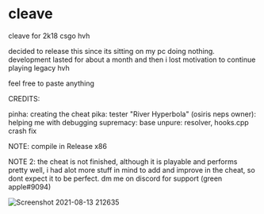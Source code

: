 # cleave

cleave for 2k18 csgo hvh

decided to release this since its sitting on my pc doing nothing. development lasted for about a month and then i lost motivation to continue playing legacy hvh

feel free to paste anything

CREDITS:

pinha: creating the cheat
pika: tester
"River Hyperbola" (osiris neps owner): helping me with debugging
supremacy: base
unpure: resolver, hooks.cpp crash fix

NOTE: compile in Release x86

NOTE 2: the cheat is not finished, although it is playable and performs pretty well, i had alot more stuff in mind to add and improve in the cheat, so dont expect it to be perfect. dm me on discord for support (green apple#9094)

![Screenshot 2021-08-13 212635](https://user-images.githubusercontent.com/88907266/129414924-c9c24d4e-ac99-46c5-b12f-1c592d98cd2a.png)
